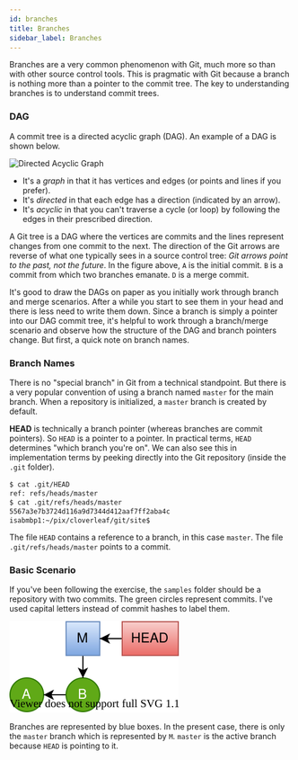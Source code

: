 ```yaml
---
id: branches
title: Branches
sidebar_label: Branches
---
```


Branches are a very common phenomenon with Git, much more so than
with other source control tools.  This is pragmatic with Git because
a branch is nothing more than a pointer to the commit tree.  The key
to understanding branches is to understand commit trees.  

### DAG

A commit tree is a directed acyclic graph (DAG).
An example of a DAG is shown below.

![Directed Acyclic Graph](/git/images/dag1.png)

* It's a *graph* in that it has vertices and edges
  (or points and lines if you prefer).
* It's *directed* in that each edge has a direction
  (indicated by an arrow).
* It's *acyclic* in that you can't traverse a cycle (or loop)
  by following the edges in their prescribed direction.

A Git tree is a DAG where the vertices are commits and the lines
represent changes from one commit to the next.  The direction of
the Git arrows are reverse of what one typically sees in a source
control tree: *Git arrows point to the past, not the future*.
In the figure above, `A` is the initial commit.  `B` is a commit
from which two branches emanate.  `D` is a merge commit.

It's good to draw the DAGs on paper as you initially work through
branch and merge scenarios.  After a while you start to see them in
your head and there is less need to write them down.
Since a branch is simply a pointer into our DAG commit tree,
it's helpful to work through a branch/merge scenario and observe
how the structure of the DAG and branch pointers change.
But first, a quick note on branch names.

### Branch Names

There is no "special branch" in Git from a technical standpoint.
But there is a very popular convention of using a branch named
`master` for the main branch.  When a repository is initialized,
a `master` branch is created by default.

**HEAD** is technically a branch pointer (whereas branches are
commit pointers).  So `HEAD` is a pointer to a pointer.  In
practical terms, `HEAD` determines "which branch you're on".
We can also see this in implementation terms by peeking
directly into the Git repository (inside the `.git` folder).

```console
$ cat .git/HEAD
ref: refs/heads/master
$ cat .git/refs/heads/master
5567a3e7b3724d116a9d7344d412aaf7ff2aba4c
isabmbp1:~/pix/cloverleaf/git/site$
```

The file `HEAD` contains a reference to a branch, in this
case `master`.  The file `.git/refs/heads/master` points
to a commit.

### Basic Scenario

If you've been following the exercise, the `samples` folder
should be a repository with two commits.
The green circles represent commits.  I've used capital
letters instead of commit hashes to label them.

![workflow1](/git/images/ff01.svg)

Branches are represented by blue boxes.  In the
present case, there is only the `master` branch
which is represented by `M`.  `master` is the active
branch because `HEAD` is pointing to it.
